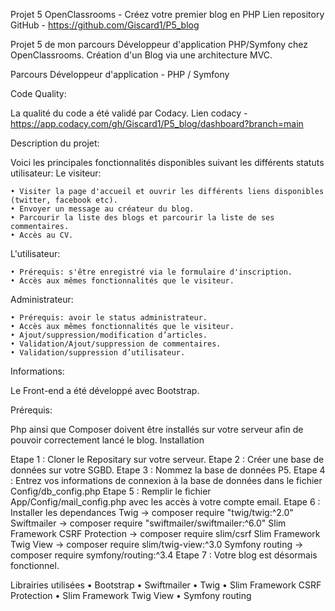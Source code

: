 Projet 5 OpenClassrooms - Créez votre premier blog en PHP
Lien repository GitHub - https://github.com/Giscard1/P5_blog

Projet 5 de mon parcours Développeur d'application PHP/Symfony chez OpenClassrooms. Création d'un Blog via une architecture MVC.

Parcours Développeur d'application - PHP / Symfony

Code Quality:

La qualité du code a été validé par Codacy.
Lien codacy - https://app.codacy.com/gh/Giscard1/P5_blog/dashboard?branch=main


Description du projet:

Voici les principales fonctionnalités disponibles suivant les différents statuts utilisateur:
Le visiteur:

    • Visiter la page d'accueil et ouvrir les différents liens disponibles (twitter, facebook etc).
    • Envoyer un message au créateur du blog.
    • Parcourir la liste des blogs et parcourir la liste de ses commentaires.
    • Accès au CV.

L'utilisateur:

    • Prérequis: s'être enregistré via le formulaire d'inscription.
    • Accès aux mêmes fonctionnalités que le visiteur.

Administrateur:

    • Prérequis: avoir le status administrateur.
    • Accès aux mêmes fonctionnalités que le visiteur.
    • Ajout/suppression/modification d’articles.
    • Validation/Ajout/suppression de commentaires.
    • Validation/suppression d’utilisateur.


Informations:

Le Front-end a été développé avec Bootstrap.


Prérequis:

Php ainsi que Composer doivent être installés sur votre serveur afin de pouvoir correctement lancé le blog.
Installation

Etape 1 : Cloner le Repositary sur votre serveur.
Etape 2 : Créer une base de données sur votre SGBD.
Etape 3 : Nommez la base de données P5.
Etape 4 : Entrez vos informations de connexion à la base de données dans le fichier Config/db_config.php
Etape 5 : Remplir le fichier App/Config/mail_config.php avec les accès à votre compte email.
Etape 6 : Installer les dependances 
           Twig -> composer require "twig/twig:^2.0"
           Swiftmailer -> composer require "swiftmailer/swiftmailer:^6.0"
           Slim Framework CSRF Protection -> composer require slim/csrf
           Slim Framework Twig View -> composer require slim/twig-view:^3.0
           Symfony routing -> composer require symfony/routing:^3.4
Etape 7 : Votre blog est désormais fonctionnel.


Librairies utilisées
    • Bootstrap
    • Swiftmailer
    • Twig
    • Slim Framework CSRF Protection
    • Slim Framework Twig View
    • Symfony routing



    


